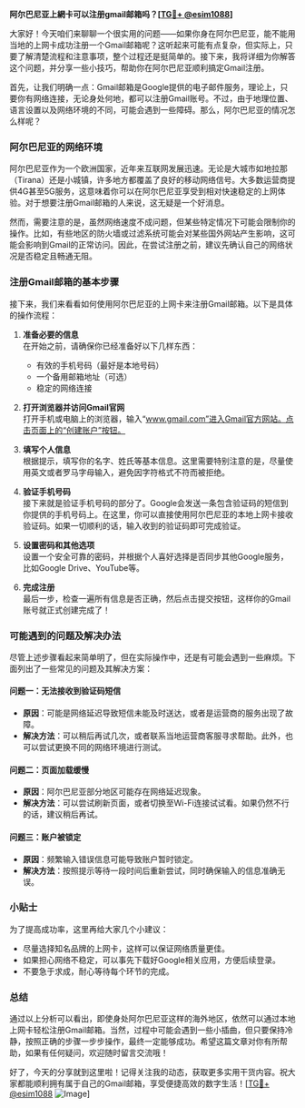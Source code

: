 **阿尔巴尼亚上網卡可以注册gmail邮箱吗？[[TG💪+ @esim1088](https://t.me/s/esim1088)]**

大家好！今天咱们来聊聊一个很实用的问题——如果你身在阿尔巴尼亚，能不能用当地的上网卡成功注册一个Gmail邮箱呢？这听起来可能有点复杂，但实际上，只要了解清楚流程和注意事项，整个过程还是挺简单的。接下来，我将详细为你解答这个问题，并分享一些小技巧，帮助你在阿尔巴尼亚顺利搞定Gmail注册。

首先，让我们明确一点：Gmail邮箱是Google提供的电子邮件服务，理论上，只要你有网络连接，无论身处何地，都可以注册Gmail账号。不过，由于地理位置、语言设置以及网络环境的不同，可能会遇到一些障碍。那么，阿尔巴尼亚的情况怎么样呢？

### 阿尔巴尼亚的网络环境

阿尔巴尼亚作为一个欧洲国家，近年来互联网发展迅速。无论是大城市如地拉那（Tirana）还是小城镇，许多地方都覆盖了良好的移动网络信号。大多数运营商提供4G甚至5G服务，这意味着你可以在阿尔巴尼亚享受到相对快速稳定的上网体验。对于想要注册Gmail邮箱的人来说，这无疑是一个好消息。

然而，需要注意的是，虽然网络速度不成问题，但某些特定情况下可能会限制你的操作。比如，有些地区的防火墙或过滤系统可能会对某些国外网站产生影响，这可能会影响到Gmail的正常访问。因此，在尝试注册之前，建议先确认自己的网络状况是否稳定且畅通无阻。

### 注册Gmail邮箱的基本步骤

接下来，我们来看看如何使用阿尔巴尼亚的上网卡来注册Gmail邮箱。以下是具体的操作流程：

1. **准备必要的信息**  
   在开始之前，请确保你已经准备好以下几样东西：
   - 有效的手机号码（最好是本地号码）
   - 一个备用邮箱地址（可选）
   - 稳定的网络连接

2. **打开浏览器并访问Gmail官网**  
   打开手机或电脑上的浏览器，输入“www.gmail.com”进入Gmail官方网站。点击页面上的“创建账户”按钮。

3. **填写个人信息**  
   根据提示，填写你的名字、姓氏等基本信息。这里需要特别注意的是，尽量使用英文或者罗马字母输入，避免因字符格式不符而被拒绝。

4. **验证手机号码**  
   接下来就是验证手机号码的部分了。Google会发送一条包含验证码的短信到你提供的手机号码上。在这里，你可以直接使用阿尔巴尼亚的本地上网卡接收验证码。如果一切顺利的话，输入收到的验证码即可完成验证。

5. **设置密码和其他选项**  
   设置一个安全可靠的密码，并根据个人喜好选择是否同步其他Google服务，比如Google Drive、YouTube等。

6. **完成注册**  
   最后一步，检查一遍所有信息是否正确，然后点击提交按钮，这样你的Gmail账号就正式创建完成了！

### 可能遇到的问题及解决办法

尽管上述步骤看起来简单明了，但在实际操作中，还是有可能会遇到一些麻烦。下面列出了一些常见的问题及其解决方案：

#### 问题一：无法接收到验证码短信
- **原因**：可能是网络延迟导致短信未能及时送达，或者是运营商的服务出现了故障。
- **解决方法**：可以稍后再试几次，或者联系当地运营商客服寻求帮助。此外，也可以尝试更换不同的网络环境进行测试。

#### 问题二：页面加载缓慢
- **原因**：阿尔巴尼亚部分地区可能存在网络延迟现象。
- **解决方法**：可以尝试刷新页面，或者切换至Wi-Fi连接试试看。如果仍然不行的话，建议稍后再试。

#### 问题三：账户被锁定
- **原因**：频繁输入错误信息可能导致账户暂时锁定。
- **解决方法**：按照提示等待一段时间后重新尝试，同时确保输入的信息准确无误。

### 小贴士

为了提高成功率，这里再给大家几个小建议：
- 尽量选择知名品牌的上网卡，这样可以保证网络质量更佳。
- 如果担心网络不稳定，可以事先下载好Google相关应用，方便后续登录。
- 不要急于求成，耐心等待每个环节的完成。

### 总结

通过以上分析可以看出，即使身处阿尔巴尼亚这样的海外地区，依然可以通过本地上网卡轻松注册Gmail邮箱。当然，过程中可能会遇到一些小插曲，但只要保持冷静，按照正确的步骤一步步操作，最终一定能够成功。希望这篇文章对你有所帮助，如果有任何疑问，欢迎随时留言交流哦！

好了，今天的分享就到这里啦！记得关注我的动态，获取更多实用干货内容。祝大家都能顺利拥有属于自己的Gmail邮箱，享受便捷高效的数字生活！[[TG💪+ @esim1088](https://t.me/s/esim1088) ![Image](https://i.postimg.cc/4NQfJmqS/Snipaste-2025-05-13-00-14-12.png)]